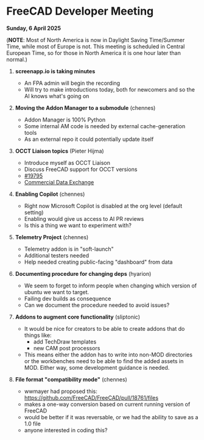 # FreeCAD Developer Meeting

**Sunday, 6 April 2025**

(**NOTE**: Most of North America is now in Daylight Saving Time/Summer Time, while most of Europe is not. This meeting is scheduled in Central European Time, so for those in North America it is one hour later than normal.)

1. **screenapp.io is taking minutes**
   - An FPA admin will begin the recording
   - Will try to make introductions today, both for newcomers and so the AI knows what's going on

2. **Moving the Addon Manager to a submodule** (chennes)
   - Addon Manager is 100% Python
   - Some internal AM code is needed by external cache-generation tools
   - As an external repo it could potentially update itself

3. **OCCT Liaison topics** (Pieter Hijma)
   - Introduce myself as OCCT Liaison
   - Discuss FreeCAD support for OCCT versions
   - [#19795](https://github.com/FreeCAD/FreeCAD/issues/19795)
   - [Commercial Data Exchange](https://forum.freecad.org/viewtopic.php?t=95294)

4. **Enabling Copilot** (chennes)
   - Right now Microsoft Copilot is disabled at the org level (default setting)
   - Enabling would give us access to AI PR reviews
   - Is this a thing we want to experiment with?

5. **Telemetry Project** (chennes)
   - Telemetry addon is in "soft-launch"
   - Additional testers needed
   - Help needed creating public-facing "dashboard" from data

6. **Documenting procedure for changing deps** (hyarion)
   - We seem to forget to inform people when changing which version of ubuntu we want to target.
   - Failing dev builds as consequence
   - Can we document the procedure needed to avoid issues?

7. **Addons to augment core functionality** (sliptonic)
   - It would be nice for creators to be able to create addons that do things like:
      - add TechDraw templates
      - new CAM post processors
   - This means either the addon has to write into non-MOD directories or the workbenches need to be able to find the added assets in MOD.  Either way, some development guidance is needed.
  
8. **File format "compatibility mode"** (chennes)
   - wwmayer had proposed this: https://github.com/FreeCAD/FreeCAD/pull/18761/files
   - makes a one-way conversion based on current running version of FreeCAD
   - would be better if it was reversable, or we had the ability to save as a 1.0 file
   - anyone interested in coding this?
